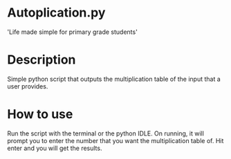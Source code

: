 # Autoplication.py
'Life made simple for primary grade students'

# Description
Simple python script that outputs the multiplication table of the input that a user provides.

# How to use
Run the script with the terminal or the python IDLE. On running, it will prompt you to enter the number that you want the multiplication table of. Hit enter and you will get the results.

